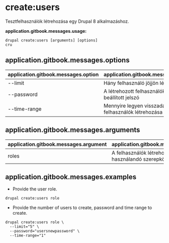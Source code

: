 # create:users
Tesztfelhasználók létrehozása egy Drupal 8 alkalmazáshoz.

**application.gitbook.messages.usage:**
```
drupal create:users [arguments] [options]
cru
```

## application.gitbook.messages.options
application.gitbook.messages.option | application.gitbook.messages.details
-------|-------------
--limit | Hány felhasználó jöjjön létre
--password | A létrehozott felhasználókhoz beállított jelszó
--time-range | Mennyire legyen visszadátumozva a felhasználók létrehozása

## application.gitbook.messages.arguments
application.gitbook.messages.argument | application.gitbook.messages.details
---------|-------------
roles | A felhasználók létrehozásakor használandó szerepkörök

## application.gitbook.messages.examples
* Provide the user role.
```
drupal create:users role
```
* Provide the number of users to create, password and time range to create.
```
drupal create:users role \
  --limit="5" \
  --password="usersnewpassword" \
  --time-range="1"
```
